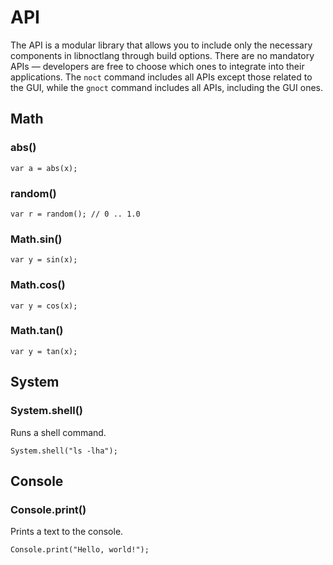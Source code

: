 API
===

The API is a modular library that allows you to include only the
necessary components in libnoctlang through build options. There are
no mandatory APIs — developers are free to choose which ones to
integrate into their applications. The `noct` command includes all
APIs except those related to the GUI, while the `gnoct` command
includes all APIs, including the GUI ones.

## Math

### abs()

```
var a = abs(x);
```

### random()

```
var r = random(); // 0 .. 1.0
```

### Math.sin()

```
var y = sin(x);
```

### Math.cos()

```
var y = cos(x);
```

### Math.tan()

```
var y = tan(x);
```

## System

### System.shell()

Runs a shell command.

```
System.shell("ls -lha");
```

## Console

### Console.print()

Prints a text to the console.

```
Console.print("Hello, world!");
```
